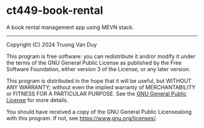 # ct449-book-rental

A book rental management app using MEVN stack.

---

Copyright (C) 2024 Truong Van Duy

This program is free software: you can redistribute it and/or modify it under the terms of the GNU General Public License as published by the Free Software Foundation, either version 3 of the License, or any later version.

This program is distributed in the hope that it will be useful, but WITHOUT ANY WARRANTY; without even the implied warranty of MERCHANTABILITY or FITNESS FOR A PARTICULAR PURPOSE. See the [GNU General Public License](./LICENSE) for more details.

You should have received a copy of the GNU General Public Licensealong with this program. If not, see <https://www.gnu.org/licenses/>.
